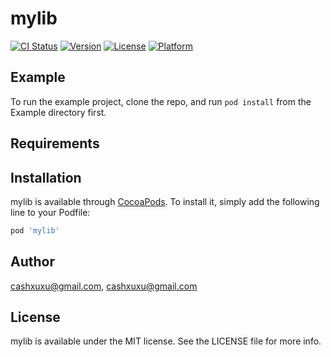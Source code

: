 # mylib

[![CI Status](http://img.shields.io/travis/cashxuxu@gmail.com/mylib.svg?style=flat)](https://travis-ci.org/cashxuxu@gmail.com/mylib)
[![Version](https://img.shields.io/cocoapods/v/mylib.svg?style=flat)](http://cocoapods.org/pods/mylib)
[![License](https://img.shields.io/cocoapods/l/mylib.svg?style=flat)](http://cocoapods.org/pods/mylib)
[![Platform](https://img.shields.io/cocoapods/p/mylib.svg?style=flat)](http://cocoapods.org/pods/mylib)

## Example

To run the example project, clone the repo, and run `pod install` from the Example directory first.

## Requirements

## Installation

mylib is available through [CocoaPods](http://cocoapods.org). To install
it, simply add the following line to your Podfile:

```ruby
pod 'mylib'
```

## Author

cashxuxu@gmail.com, cashxuxu@gmail.com

## License

mylib is available under the MIT license. See the LICENSE file for more info.
